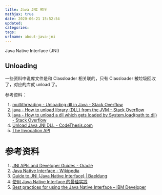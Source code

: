 ```yaml
---
title: Java JNI 相关
mathjax: true
date: 2020-06-21 15:52:54
updated:
categories:
tags:
urlname: about-java-jni
---
```




<!-- more -->

Java Native Interface (JNI)







## Unloading

一些资料中说库文件是和 Classloader 相关联的，只有 Classloader 被垃圾回收了，对应的库就 unload 了。





参考资料：

1. [multithreading - Unloading dll in Java - Stack Overflow](https://stackoverflow.com/questions/4307154/unloading-dll-in-java)
2. [java - How to unload library (DLL) from the JVM - Stack Overflow](https://stackoverflow.com/questions/453359/how-to-unload-library-dll-from-the-jvm)
3. [java - How to unload a dll which gets loaded by System.load(path to dll) - Stack Overflow](https://stackoverflow.com/questions/1491043/how-to-unload-a-dll-which-gets-loaded-by-system-loadpath-to-dll)
4. [Unload Java JNI DLL - CodeThesis.com](https://web.archive.org/web/20140704120535/http://www.codethesis.com/blog/unload-java-jni-dll)
5. [The Invocation API](https://docs.oracle.com/javase/8/docs/technotes/guides/jni/spec/invocation.html#library_version)







# 参考资料

1. [JNI APIs and Developer Guides - Oracle](https://docs.oracle.com/javase/8/docs/technotes/guides/jni/index.html)
2. [Java Native Interface - Wikipedia](https://en.wikipedia.org/wiki/Java_Native_Interface)
3. [Guide to JNI (Java Native Interface) | Baeldung](https://www.baeldung.com/jni)
4. [使用 Java Native Interface 的最佳实践](https://www.ibm.com/developerworks/cn/java/j-jni/index.html)
5. [Best practices for using the Java Native Interface – IBM Developer](https://developer.ibm.com/technologies/java/articles/j-jni/)

